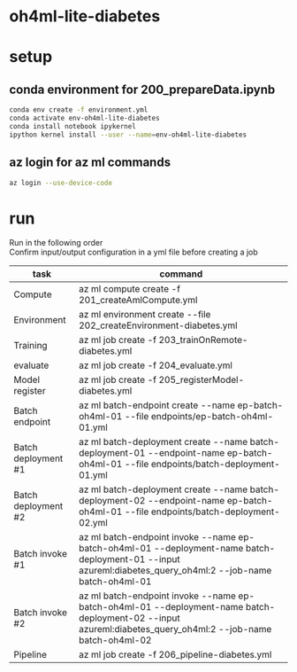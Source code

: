 # oh4ml-lite-diabetes

# setup

## conda environment for 200_prepareData.ipynb

```bash
conda env create -f environment.yml
conda activate env-oh4ml-lite-diabetes
conda install notebook ipykernel
ipython kernel install --user --name=env-oh4ml-lite-diabetes
```

## az login for az ml commands

```bash
az login --use-device-code
```

# run
Run in the following order
<br>
Confirm input/output configuration in a yml file before creating a job 
<br>

|  task    |  command  |
| ---- | ---- |
| Compute| az ml compute create -f 201_createAmlCompute.yml |
|  Environment  |  az ml environment create --file 202_createEnvironment-diabetes.yml  |
|  Training  |  az ml job create -f 203_trainOnRemote-diabetes.yml  |
|  evaluate  |  az ml job create -f 204_evaluate.yml  |
|  Model register  |  az ml job create -f 205_registerModel-diabetes.yml  |
|  Batch endpoint  |  az ml batch-endpoint create --name ep-batch-oh4ml-01 --file endpoints/ep-batch-oh4ml-01.yml  |
|  Batch deployment #1  |  az ml batch-deployment create --name batch-deployment-01 --endpoint-name ep-batch-oh4ml-01 --file endpoints/batch-deployment-01.yml  |
|  Batch deployment #2  |  az ml batch-deployment create --name batch-deployment-02 --endpoint-name ep-batch-oh4ml-01 --file endpoints/batch-deployment-02.yml  |
|  Batch invoke #1  |  az ml batch-endpoint invoke --name ep-batch-oh4ml-01 --deployment-name batch-deployment-01 --input azureml:diabetes_query_oh4ml:2 --job-name batch-oh4ml-01  |
|  Batch invoke #2  |  az ml batch-endpoint invoke --name ep-batch-oh4ml-01 --deployment-name batch-deployment-02 --input azureml:diabetes_query_oh4ml:2 --job-name batch-oh4ml-02  |
|  Pipeline  |  az ml job create -f 206_pipeline-diabetes.yml  |


